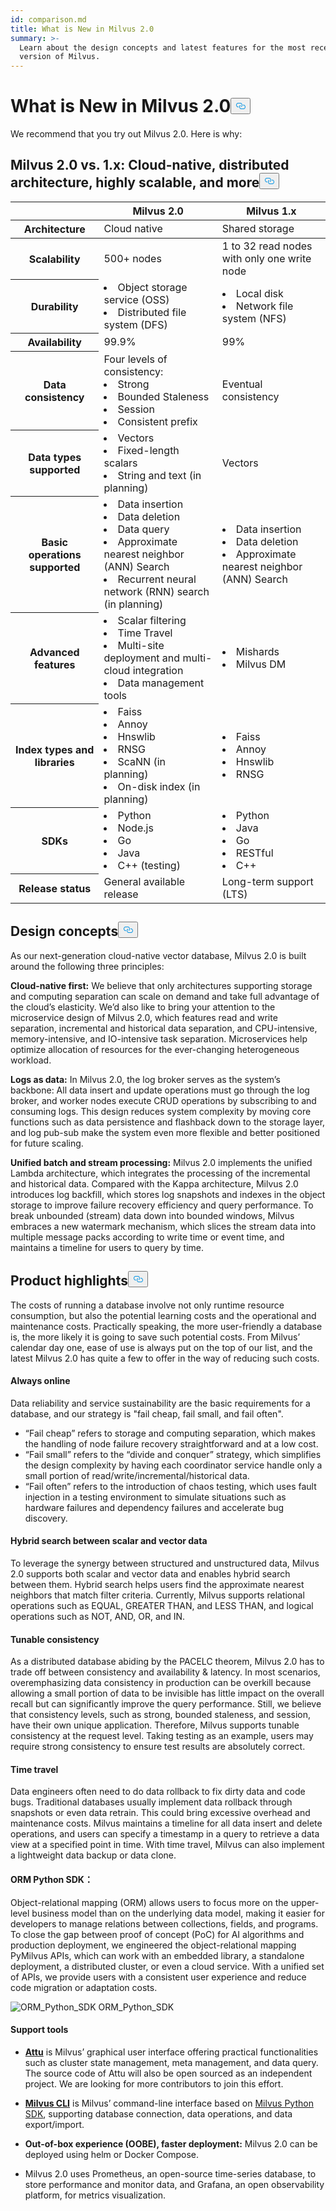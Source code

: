 ```yaml
---
id: comparison.md
title: What is New in Milvus 2.0
summary: >-
  Learn about the design concepts and latest features for the most recent
  version of Milvus.
---
```

<h1 id="What-is-New-in-Milvus-20" class="common-anchor-header">What is New in Milvus 2.0<button data-href="#What-is-New-in-Milvus-20" class="anchor-icon" translate="no">
      <svg translate="no"
        aria-hidden="true"
        focusable="false"
        height="20"
        version="1.1"
        viewBox="0 0 16 16"
        width="16"
      >
        <path
          fill="#0092E4"
          fill-rule="evenodd"
          d="M4 9h1v1H4c-1.5 0-3-1.69-3-3.5S2.55 3 4 3h4c1.45 0 3 1.69 3 3.5 0 1.41-.91 2.72-2 3.25V8.59c.58-.45 1-1.27 1-2.09C10 5.22 8.98 4 8 4H4c-.98 0-2 1.22-2 2.5S3 9 4 9zm9-3h-1v1h1c1 0 2 1.22 2 2.5S13.98 12 13 12H9c-.98 0-2-1.22-2-2.5 0-.83.42-1.64 1-2.09V6.25c-1.09.53-2 1.84-2 3.25C6 11.31 7.55 13 9 13h4c1.45 0 3-1.69 3-3.5S14.5 6 13 6z"
        ></path>
      </svg>
    </button></h1><p>We recommend that you try out Milvus 2.0. Here is why:</p>
<h2 id="Milvus-20-vs-1x-Cloud-native-distributed-architecture-highly-scalable-and-more" class="common-anchor-header">Milvus 2.0 vs. 1.x: Cloud-native, distributed architecture, highly scalable, and more<button data-href="#Milvus-20-vs-1x-Cloud-native-distributed-architecture-highly-scalable-and-more" class="anchor-icon" translate="no">
      <svg translate="no"
        aria-hidden="true"
        focusable="false"
        height="20"
        version="1.1"
        viewBox="0 0 16 16"
        width="16"
      >
        <path
          fill="#0092E4"
          fill-rule="evenodd"
          d="M4 9h1v1H4c-1.5 0-3-1.69-3-3.5S2.55 3 4 3h4c1.45 0 3 1.69 3 3.5 0 1.41-.91 2.72-2 3.25V8.59c.58-.45 1-1.27 1-2.09C10 5.22 8.98 4 8 4H4c-.98 0-2 1.22-2 2.5S3 9 4 9zm9-3h-1v1h1c1 0 2 1.22 2 2.5S13.98 12 13 12H9c-.98 0-2-1.22-2-2.5 0-.83.42-1.64 1-2.09V6.25c-1.09.53-2 1.84-2 3.25C6 11.31 7.55 13 9 13h4c1.45 0 3-1.69 3-3.5S14.5 6 13 6z"
        ></path>
      </svg>
    </button></h2><table class="comparison">
<thead>
    <tr>
        <th class="width20">&nbsp;</th>
        <th class="width40">Milvus 2.0</th>
        <th class="width40">Milvus 1.x</th>
    </tr>
</thead>
    <tr>
        <th>Architecture</th>
        <td>Cloud native</td>
        <td>Shared storage</td>
    </tr>
<tbody>
    <tr>
        <th>Scalability</th>
        <td>500+ nodes</td>
        <td>1 to 32 read nodes with only one write node</td>
    </tr>
    <tr>
        <th>Durability</th>
        <td><li>Object storage service (OSS)</li><li>Distributed file system (DFS)</li></td>
        <td><li>Local disk</li><li>Network file system (NFS)</li></td>
    </tr>
    <tr>
        <th>Availability</th>
        <td>99.9%</td>
        <td>99%</td>        
    </tr>
    <tr>
        <th>Data consistency</th>
        <td>Four levels of consistency:<li>Strong</li><li>Bounded Staleness</li><li>Session</li><li>Consistent prefix</li></td>
        <td>Eventual consistency</td>
    </tr>
    <tr>
        <th>Data types supported</th>
        <td><li>Vectors</li><li>Fixed-length scalars</li><li>String and text (in planning)</li></td>
        <td>Vectors</td>
    </tr>
    <tr>
        <th>Basic operations supported</th>
        <td><li>Data insertion</li><li>Data deletion</li><li>Data query</li><li>Approximate nearest neighbor (ANN) Search</li><li>Recurrent neural network (RNN) search (in planning)</li></td>
        <td><li>Data insertion</li><li>Data deletion</li><li>Approximate nearest neighbor (ANN) Search</li></td>
    </tr>
    <tr>
        <th>Advanced features</th>
        <td><li>Scalar filtering</li><li>Time Travel</li><li>Multi-site deployment and multi-cloud integration</li><li>Data management tools</li></td>
        <td><li>Mishards</li><li>Milvus DM</li></td>
    </tr>
    <tr>
        <th>Index types and libraries</th>
        <td><li>Faiss</li><li>Annoy</li><li>Hnswlib</li><li>RNSG</li><li>ScaNN (in planning)</li><li>On-disk index (in planning)</li></td>
        <td><li>Faiss</li><li>Annoy</li><li>Hnswlib</li><li>RNSG</li></td>
    </tr>
    <tr>
        <th>SDKs</th>
        <td><li>Python</li><li>Node.js</li><li>Go</li><li>Java</li><li>C++ (testing)</li></td>
        <td><li>Python</li><li>Java</li><li>Go</li><li>RESTful</li><li>C++</li></td>
    </tr>
    <tr>
        <th>Release status</th>
        <td>General available release</td>
        <td>Long-term support (LTS)</td>
    </tr>
</tbody>
</table>
<h2 id="Design-concepts" class="common-anchor-header">Design concepts<button data-href="#Design-concepts" class="anchor-icon" translate="no">
      <svg translate="no"
        aria-hidden="true"
        focusable="false"
        height="20"
        version="1.1"
        viewBox="0 0 16 16"
        width="16"
      >
        <path
          fill="#0092E4"
          fill-rule="evenodd"
          d="M4 9h1v1H4c-1.5 0-3-1.69-3-3.5S2.55 3 4 3h4c1.45 0 3 1.69 3 3.5 0 1.41-.91 2.72-2 3.25V8.59c.58-.45 1-1.27 1-2.09C10 5.22 8.98 4 8 4H4c-.98 0-2 1.22-2 2.5S3 9 4 9zm9-3h-1v1h1c1 0 2 1.22 2 2.5S13.98 12 13 12H9c-.98 0-2-1.22-2-2.5 0-.83.42-1.64 1-2.09V6.25c-1.09.53-2 1.84-2 3.25C6 11.31 7.55 13 9 13h4c1.45 0 3-1.69 3-3.5S14.5 6 13 6z"
        ></path>
      </svg>
    </button></h2><p>As our next-generation cloud-native vector database, Milvus 2.0 is built around the following three principles:</p>
<p><strong>Cloud-native first:</strong> We believe that only architectures supporting storage and computing separation can scale on demand and take full advantage of the cloud’s elasticity. We’d also like to bring your attention to the microservice design of Milvus 2.0, which features read and write separation, incremental and historical data separation, and CPU-intensive, memory-intensive, and IO-intensive task separation. Microservices help optimize allocation of resources for the ever-changing heterogeneous workload.</p>
<p><strong>Logs as data:</strong> In Milvus 2.0, the log broker serves as the system’s backbone: All data insert and update operations must go through the log broker, and worker nodes execute CRUD operations by subscribing to and consuming logs. This design reduces system complexity by moving core functions such as data persistence and flashback down to the storage layer, and log pub-sub make the system even more flexible and better positioned for future scaling.</p>
<p><strong>Unified batch and stream processing:</strong> Milvus 2.0 implements the unified Lambda architecture, which integrates the processing of the incremental and historical data. Compared with the Kappa architecture, Milvus 2.0 introduces log backfill, which stores log snapshots and indexes in the object storage to improve failure recovery efficiency and query performance. To break unbounded (stream) data down into bounded windows, Milvus embraces a new watermark mechanism, which slices the stream data into multiple message packs according to write time or event time, and maintains a timeline for users to query by time.</p>
<h2 id="Product-highlights" class="common-anchor-header">Product highlights<button data-href="#Product-highlights" class="anchor-icon" translate="no">
      <svg translate="no"
        aria-hidden="true"
        focusable="false"
        height="20"
        version="1.1"
        viewBox="0 0 16 16"
        width="16"
      >
        <path
          fill="#0092E4"
          fill-rule="evenodd"
          d="M4 9h1v1H4c-1.5 0-3-1.69-3-3.5S2.55 3 4 3h4c1.45 0 3 1.69 3 3.5 0 1.41-.91 2.72-2 3.25V8.59c.58-.45 1-1.27 1-2.09C10 5.22 8.98 4 8 4H4c-.98 0-2 1.22-2 2.5S3 9 4 9zm9-3h-1v1h1c1 0 2 1.22 2 2.5S13.98 12 13 12H9c-.98 0-2-1.22-2-2.5 0-.83.42-1.64 1-2.09V6.25c-1.09.53-2 1.84-2 3.25C6 11.31 7.55 13 9 13h4c1.45 0 3-1.69 3-3.5S14.5 6 13 6z"
        ></path>
      </svg>
    </button></h2><p>The costs of running a database involve not only runtime resource consumption, but also the potential learning costs and the operational and maintenance costs. Practically speaking, the more user-friendly a database is, the more likely it is going to save such potential costs. From Milvus’ calendar day one, ease of use is always put on the top of our list, and the latest Milvus 2.0 has quite a few to offer in the way of reducing such costs.</p>
<h4 id="Always-online" class="common-anchor-header">Always online</h4><p>Data reliability and service sustainability are the basic requirements for a database, and our strategy is &quot;fail cheap, fail small, and fail often&quot;.</p>
<ul>
<li>“Fail cheap” refers to storage and computing separation, which makes the handling of node failure recovery straightforward and at a low cost.</li>
<li>“Fail small” refers to the “divide and conquer” strategy, which simplifies the design complexity by having each coordinator service handle only a small portion of read/write/incremental/historical data.</li>
<li>“Fail often” refers to the introduction of chaos testing, which uses fault injection in a testing environment to simulate situations such as hardware failures and dependency failures and accelerate bug discovery.</li>
</ul>
<h4 id="Hybrid-search-between-scalar-and-vector-data" class="common-anchor-header">Hybrid search between scalar and vector data</h4><p>To leverage the synergy between structured and unstructured data, Milvus 2.0 supports both scalar and vector data and enables hybrid search between them. Hybrid search helps users find the approximate nearest neighbors that match filter criteria. Currently, Milvus supports relational operations such as EQUAL, GREATER THAN, and LESS THAN, and logical operations such as NOT, AND, OR, and IN.</p>
<h4 id="Tunable-consistency" class="common-anchor-header">Tunable consistency</h4><p>As a distributed database abiding by the PACELC theorem, Milvus 2.0 has to trade off between consistency and availability &amp; latency. In most scenarios, overemphasizing data consistency in production can be overkill because allowing a small portion of data to be invisible has little impact on the overall recall but can significantly improve the query performance. Still, we believe that consistency levels, such as strong, bounded staleness, and session, have their own unique application. Therefore, Milvus supports tunable consistency at the request level. Taking testing as an example, users may require strong consistency to ensure test results are absolutely correct.</p>
<h4 id="Time-travel" class="common-anchor-header">Time travel</h4><p>Data engineers often need to do data rollback to fix dirty data and code bugs. Traditional databases usually implement data rollback through snapshots or even data retrain. This could bring excessive overhead and maintenance costs. Milvus maintains a timeline for all data insert and delete operations, and users can specify a timestamp in a query to retrieve a data view at a specified point in time. With time travel, Milvus can also implement a lightweight data backup or data clone.</p>
<h4 id="ORM-Python-SDK" class="common-anchor-header">ORM Python SDK：</h4><p>Object-relational mapping (ORM) allows users to focus more on the upper-level business model than on the underlying data model, making it easier for developers to manage relations between collections, fields, and programs. To close the gap between proof of concept (PoC) for AI algorithms and production deployment, we engineered the object-relational mapping PyMilvus APIs, which can work with an embedded library, a standalone deployment, a distributed cluster, or even a cloud service. With a unified set of APIs, we provide users with a consistent user experience and reduce code migration or adaptation costs.</p>
<p>
  <span class="img-wrapper">
    <img translate="no" src="/docs/v2.0.x/assets/python_orm.png" alt="ORM_Python_SDK" class="doc-image" id="orm_python_sdk" />
    <span>ORM_Python_SDK</span>
  </span>
</p>
<h4 id="Support-tools" class="common-anchor-header">Support tools</h4><ul>
<li><p><a href="/docs/ja/attu.md"><strong>Attu</strong></a> is Milvus’ graphical user interface offering practical functionalities such as cluster state management, meta management, and data query. The source code of Attu will also be open sourced as an independent project. We are looking for more contributors to join this effort.</p></li>
<li><p><a href="https://github.com/milvus-io/milvus_cli#overview"><strong>Milvus CLI</strong></a> is Milvus’ command-line interface based on <a href="https://github.com/milvus-io/pymilvus">Milvus Python SDK</a>, supporting database connection, data operations, and data export/import.</p></li>
<li><p><strong>Out-of-box experience (OOBE), faster deployment:</strong> Milvus 2.0 can be deployed using helm or Docker Compose.</p></li>
<li><p>Milvus 2.0 uses Prometheus, an open-source time-series database, to store performance and monitor data, and Grafana, an open observability platform, for metrics visualization.</p></li>
</ul>

